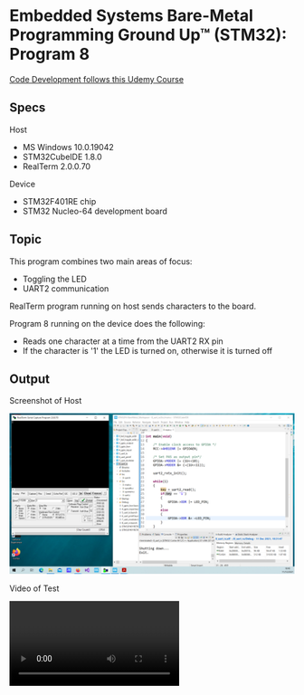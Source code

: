 # Embedded Systems Bare-Metal Programming Ground Up™ (STM32): Program 8

[Code Development follows this Udemy Course](https://www.udemy.com/course/embedded-systems-bare-metal-programming/)

## Specs

Host

* MS Windows 10.0.19042
* STM32CubeIDE 1.8.0
* RealTerm 2.0.0.70

Device

* STM32F401RE chip
* STM32 Nucleo-64 development board

## Topic

This program combines two main areas of focus:

* Toggling the LED
* UART2 communication

RealTerm program running on host sends characters to the board.

Program 8 running on the device does the following:

* Reads one character at a time from the UART2 RX pin
* If the character is '1' the LED is turned on, otherwise it is turned off

## Output

Screenshot of Host

![RealTerm writes to STM32F4](Output/realterm-to-stm32f4.png)

Video of Test

![](Output/realterm-to-stm32f4.mp4)

